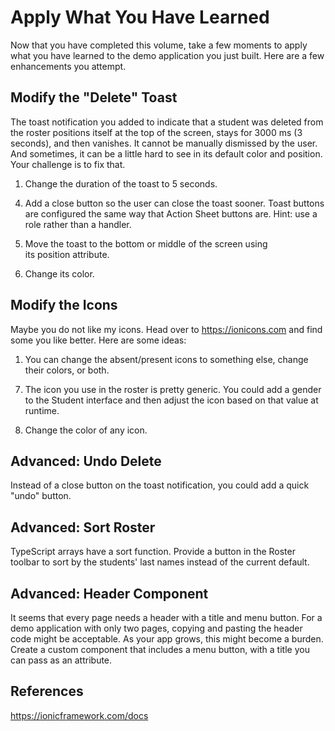 # Apply What You Have Learned

Now that you have completed this volume, take a few moments to apply
what you have learned to the demo application you just built. Here are a
few enhancements you attempt.

## Modify the "Delete" Toast

The toast notification you added to indicate that a student was deleted
from the roster positions itself at the top of the screen, stays for
3000 ms (3 seconds), and then vanishes. It cannot be manually dismissed
by the user. And sometimes, it can be a little hard to see in its
default color and position. Your challenge is to fix that.

1.  Change the duration of the toast to 5 seconds.

<!-- -->

4.  Add a close button so the user can close the toast sooner. Toast
    buttons are configured the same way that Action Sheet buttons are.
    Hint: use a role rather than a handler.

5.  Move the toast to the bottom or middle of the screen using
    its position attribute.

6.  Change its color.

## Modify the Icons

Maybe you do not like my icons. Head over to <https://ionicons.com> and
find some you like better. Here are some ideas: 

1.  You can change the absent/present icons to something else, change
    their colors, or both.

<!-- -->

7.  The icon you use in the roster is pretty generic. You could add a
    gender to the Student interface and then adjust the icon based on
    that value at runtime. 

8.  Change the color of any icon.

## Advanced: Undo Delete

Instead of a close button on the toast notification, you could add a
quick "undo" button.

## Advanced: Sort Roster

TypeScript arrays have a sort function. Provide a button in the Roster
toolbar to sort by the students\' last names instead of the current
default.

## Advanced: Header Component

It seems that every page needs a header with a title and menu button.
For a demo application with only two pages, copying and pasting the
header code might be acceptable. As your app grows, this might become a
burden. Create a custom component that includes a menu button, with a
title you can pass as an attribute.

## References

<https://ionicframework.com/docs>

